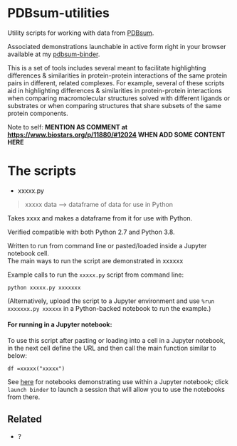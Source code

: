 # PDBsum-utilities

Utility scripts for working with data from [PDBsum](http://www.ebi.ac.uk/thornton-srv/databases/cgi-bin/pdbsum/GetPage.pl?pdbcode=index.html).

Associated demonstrations launchable in active form right in your browser available at my [pdbsum-binder](https://github.com/fomightez/pdbsum-binder).

This is a set of tools includes several meant to facilitate highlighting differences & similarities in protein-protein interactions of the same protein pairs in different, related complexes. For example, several of these scripts aid in highlighting differences & similarities in protein-protein interactions when comparing macromolecular structures solved with different ligands or substrates or when comparing structures that share subsets of the same protein components. 

Note to self: **MENTION AS COMMENT at https://www.biostars.org/p/11880/#12024 WHEN ADD SOME CONTENT HERE**

# The scripts

* xxxxx.py
> xxxxx data --> dataframe of data for use in Python

Takes xxxx and makes a dataframe from it for use with Python.

Verified compatible with both Python 2.7 and Python 3.8.

Written to run from command line or pasted/loaded inside a Jupyter notebook cell.  
The main ways to run the script are demonstrated in xxxxxx


Example calls to run the `xxxxx.py` script from command line:
```
python xxxxx.py xxxxxxx
```

(Alternatively, upload the script to a Jupyter environment and use `%run xxxxxxx.py xxxxxx` in a Python-backed notebook to run the example.)



#### For running in a Jupyter notebook:

To use this script after pasting or loading into a cell in a Jupyter notebook, in the next cell define the URL and then call the main function similar to below:
```
df =xxxxx("xxxxx")
```
See [here](xxxxxx) for notebooks demonstrating use within a Jupyter notebook; click `launch binder` to launch a session that will allow you to use the notebooks from there.


Related
-------

- ?
